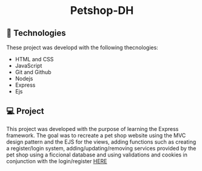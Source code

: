 <h1 style="text-align: center">Petshop-DH</h1>

## 🚀 Technologies

These project was developd with the following thecnologies:

- HTML and CSS
- JavaScript
- Git and Github
- Nodejs
- Express
- Ejs

## 💻 Project

This project was developed with the purpose of learning the Express framework. The goal was to recreate a pet shop website using the MVC design pattern and the EJS for the views, adding functions such as creating a register/login system, adding/updating/removing services provided by the pet shop using a ficcional database and using validations and cookies in conjunction with the login/register [HERE](https://bpcampos.github.io/nlw-habits/)
